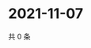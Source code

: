 # 2021-11-07

共 0 条

<!-- BEGIN WEIBO -->
<!-- 最后更新时间 Sun Nov 07 2021 13:12:29 GMT+0800 (China Standard Time) -->

<!-- END WEIBO -->
